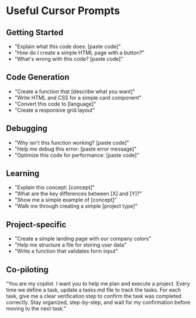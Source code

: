 # Useful Cursor Prompts

## Getting Started
- "Explain what this code does: [paste code]"
- "How do I create a simple HTML page with a button?"
- "What's wrong with this code? [paste code]"

## Code Generation
- "Create a function that [describe what you want]"
- "Write HTML and CSS for a simple card component"
- "Convert this code to [language]"
- "Create a responsive grid layout"

## Debugging
- "Why isn't this function working? [paste code]"
- "Help me debug this error: [paste error message]"
- "Optimize this code for performance: [paste code]"

## Learning
- "Explain this concept: [concept]"
- "What are the key differences between [X] and [Y]?"
- "Show me a simple example of [concept]"
- "Walk me through creating a simple [project type]"

## Project-specific
- "Create a simple landing page with our company colors"
- "Help me structure a file for storing user data"
- "Write a function that validates form input"

## Co-piloting
“You are my copilot. I want you to help me plan and execute a project. Every time we define a task, update a tasks.md file to track the tasks. For each task, give me a clear verification step to confirm the task was completed correctly. Stay organized, step-by-step, and wait for my confirmation before moving to the next task.”